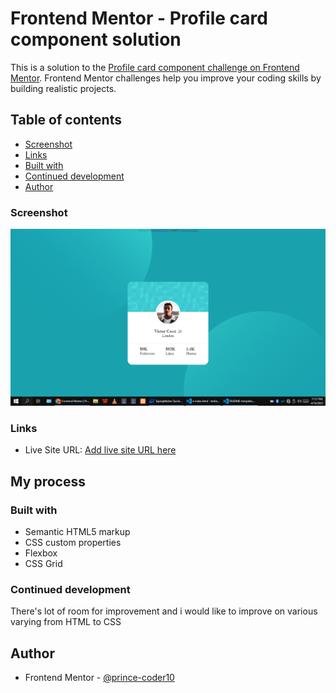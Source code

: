 # Frontend Mentor - Profile card component solution

This is a solution to the [Profile card component challenge on Frontend Mentor](https://www.frontendmentor.io/challenges/profile-card-component-cfArpWshJ). Frontend Mentor challenges help you improve your coding skills by building realistic projects.

## Table of contents

- [Screenshot](#screenshot)
- [Links](#links)
- [Built with](#built-with)
- [Continued development](#continued-development)
- [Author](#author)

### Screenshot

![](./images/Screenshot.png)

### Links

- Live Site URL: [Add live site URL here](https://www.prince-coder10.github.io/profile)

## My process

### Built with

- Semantic HTML5 markup
- CSS custom properties
- Flexbox
- CSS Grid

### Continued development

There's lot of room for improvement and i would like to improve on various <br>
varying from HTML to CSS

## Author

- Frontend Mentor - [@prince-coder10](https://www.frontendmentor.io/profile/prince-coder10)
